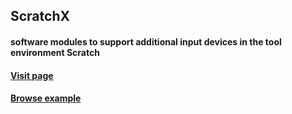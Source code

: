 ## ScratchX 
#### software modules to support additional input devices in the tool environment Scratch

#### [Visit page](https://arm923i.github.io/scratch-devices-extensions/)

#### [Browse example](http://scratchx.org/?url=https://arm923i.github.io/scratch-devices-extensions/res/main_wheel.sbx)

